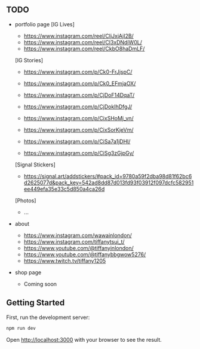 ## TODO
- portfolio page
    [IG Lives]
    - https://www.instagram.com/reel/CljJxjAjI2B/
    - https://www.instagram.com/reel/Cl3xDNdjW0L/
    - https://www.instagram.com/reel/CkbO8haDmLF/

    [IG Stories]
    - https://www.instagram.com/p/Ck0-FrJjspC/
    - https://www.instagram.com/p/Ck0_EFmjaOX/

    - https://www.instagram.com/p/CjDoF14DqaT/
    - https://www.instagram.com/p/CjDokIhDfgJ/
    

    
    - https://www.instagram.com/p/CixSHoMj_vn/
    - https://www.instagram.com/p/CixSorKjeVm/


    
    - https://www.instagram.com/p/CiSa7a1jDHl/
    - https://www.instagram.com/p/CiSg3zGjpGy/

    [Signal Stickers]
    - https://signal.art/addstickers/#pack_id=9780a59f2dba98d81f62bc6d2625077d&pack_key=542ad8dd87d013fd93f03912f097dcfc582951ee449efa35e33c5d850a4ca26d

    [Photos]
    - ...


- about 
    - https://www.instagram.com/wawainlondon/
    - https://www.instagram.com/tiffanytsui_t/
    - https://www.youtube.com/@tiffanyinlondon/
    - https://www.youtube.com/@tiffanybbgwow5276/
    - https://www.twitch.tv/tiffany1205

- shop page
    - Coming soon

## Getting Started

First, run the development server:

```bash
npm run dev
```

Open [http://localhost:3000](http://localhost:3000) with your browser to see the result.
